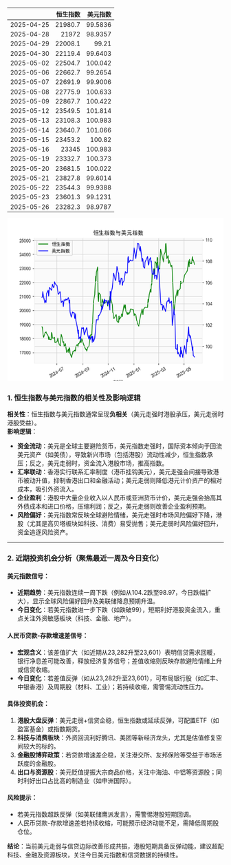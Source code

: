 |            |   恒生指数 |   美元指数 |
|:-----------|-----------:|-----------:|
| 2025-04-25 |    21980.7 |    99.5836 |
| 2025-04-28 |    21972   |    98.9357 |
| 2025-04-29 |    22008.1 |    99.21   |
| 2025-04-30 |    22119.4 |    99.6403 |
| 2025-05-02 |    22504.7 |   100.042  |
| 2025-05-06 |    22662.7 |    99.2654 |
| 2025-05-07 |    22691.9 |    99.9006 |
| 2025-05-08 |    22775.9 |   100.633  |
| 2025-05-09 |    22867.7 |   100.422  |
| 2025-05-12 |    23549.5 |   101.814  |
| 2025-05-13 |    23108.3 |   100.983  |
| 2025-05-14 |    23640.7 |   101.066  |
| 2025-05-15 |    23453.2 |   100.82   |
| 2025-05-16 |    23345   |   100.983  |
| 2025-05-19 |    23332.7 |   100.373  |
| 2025-05-20 |    23681.5 |   100.022  |
| 2025-05-21 |    23827.8 |    99.6014 |
| 2025-05-22 |    23544.3 |    99.9388 |
| 2025-05-23 |    23601.3 |    99.1231 |
| 2025-05-26 |    23282.3 |    98.9787 |

![图](RSI_USDX.png)



### 1. 恒生指数与美元指数的相关性及影响逻辑  
**相关性**：恒生指数与美元指数通常呈现**负相关**（美元走强时港股承压，美元走弱时港股受益）。  
**影响逻辑**：  
- **资金流动**：美元是全球主要避险货币，美元指数走强时，国际资本倾向于回流美元资产（如美债），导致新兴市场（包括港股）流动性减少，恒生指数承压；反之，美元走弱时，资金流入港股市场，推高指数。  
- **汇率联动**：香港实行联系汇率制度（港币挂钩美元），美元走强会间接导致港币被动升值，抑制香港出口和金融活动；美元走弱则降低港元计价资产的相对成本，吸引外资流入。  
- **企业盈利**：港股中大量企业收入以人民币或亚洲货币计价，美元走强会抬高其外债成本和进口价格，压缩利润；反之，美元走弱则改善企业盈利预期。  
- **风险偏好**：美元指数常反映全球避险情绪，美元走强时市场风险偏好下降，港股（尤其是高贝塔板块如科技、消费）易受抛售；美元走弱时风险偏好回升，资金追逐风险资产。  

---

### 2. 近期投资机会分析（聚焦最近一周及今日变化）  
#### **美元指数信号**：  
- **近期趋势**：美元指数连续一周下跌（例如从104.2跌至98.97，今日跌幅扩大），显示全球风险偏好回升及美联储降息预期升温。  
- **今日变化**：若美元指数进一步下跌（如跌破99），短期利好港股资金流入，重点关注外资敏感板块（科技、金融、地产）。  

#### **人民币贷款-存款增速差信号**：  
- **宏观含义**：该差值扩大（如近期从23,282升至23,601）表明信贷需求回暖，银行净息差可能改善，释放经济复苏信号；差值收缩则反映存款避险情绪上升或信贷收缩。  
- **今日变化**：若差值反弹（如从23,282升至23,601），可布局银行股（如汇丰、中银香港）及周期股（材料、工业）；若持续收缩，需警惕流动性压力。  

#### **具体投资机会**：  
1. **港股大盘反弹**：美元走弱+信贷企稳，恒生指数或延续反弹，可配置ETF（如盈富基金）或指数期货。  
2. **科技与消费板块**：外资回流利好腾讯、美团等新经济龙头，尤其是估值修复空间较大的标的。  
3. **金融股博弈政策**：若贷款增速差企稳，关注港交所、友邦保险等受益于市场活跃度的金融股。  
4. **出口与资源股**：美元贬值提振大宗商品价格，关注中海油、中铝等资源股；同时利好出口占比高的制造业（如申洲国际）。  

#### **风险提示**：  
- 若美元指数超跌反弹（如美联储鹰派发言），需警惕港股短期回调。  
- 人民币贷款-存款增速差若持续收缩，可能预示经济动能不足，需降低周期股仓位。  

**结论**：当前美元走弱与信贷边际改善形成共振，港股短期具备反弹动能，建议超配科技、金融及资源板块，关注今日美元指数和信贷数据的持续性。
